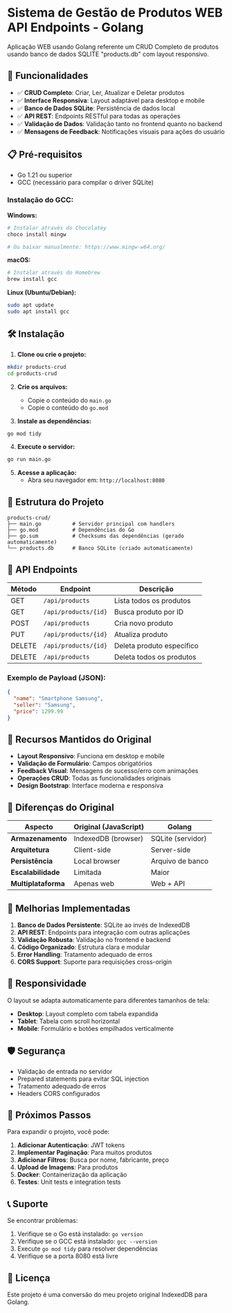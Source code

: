 # Sistema de Gestão de Produtos WEB API Endpoints - Golang

Aplicação WEB usando Golang referente um CRUD Completo de produtos usando banco de dados SQLITE "products.db" com layout responsivo.

## 🚀 Funcionalidades

- ✅ **CRUD Completo**: Criar, Ler, Atualizar e Deletar produtos
- ✅ **Interface Responsiva**: Layout adaptável para desktop e mobile
- ✅ **Banco de Dados SQLite**: Persistência de dados local
- ✅ **API REST**: Endpoints RESTful para todas as operações
- ✅ **Validação de Dados**: Validação tanto no frontend quanto no backend
- ✅ **Mensagens de Feedback**: Notificações visuais para ações do usuário

## 📋 Pré-requisitos

- Go 1.21 ou superior
- GCC (necessário para compilar o driver SQLite)

### Instalação do GCC:

**Windows:**
```bash
# Instalar através do Chocolatey
choco install mingw

# Ou baixar manualmente: https://www.mingw-w64.org/
```

**macOS:**
```bash
# Instalar através do Homebrew
brew install gcc
```

**Linux (Ubuntu/Debian):**
```bash
sudo apt update
sudo apt install gcc
```

## 🛠️ Instalação

1. **Clone ou crie o projeto:**
```bash
mkdir products-crud
cd products-crud
```

2. **Crie os arquivos:**
   - Copie o conteúdo do `main.go`
   - Copie o conteúdo do `go.mod`

3. **Instale as dependências:**
```bash
go mod tidy
```

4. **Execute o servidor:**
```bash
go run main.go
```

5. **Acesse a aplicação:**
   - Abra seu navegador em: `http://localhost:8080`

## 📁 Estrutura do Projeto

```
products-crud/
├── main.go          # Servidor principal com handlers
├── go.mod           # Dependências do Go
├── go.sum           # Checksums das dependências (gerado automaticamente)
└── products.db      # Banco SQLite (criado automaticamente)
```

## 🔧 API Endpoints

| Método | Endpoint | Descrição |
|--------|----------|-----------|
| GET | `/api/products` | Lista todos os produtos |
| GET | `/api/products/{id}` | Busca produto por ID |
| POST | `/api/products` | Cria novo produto |
| PUT | `/api/products/{id}` | Atualiza produto |
| DELETE | `/api/products/{id}` | Deleta produto específico |
| DELETE | `/api/products` | Deleta todos os produtos |

### Exemplo de Payload (JSON):
```json
{
  "name": "Smartphone Samsung",
  "seller": "Samsung",
  "price": 1299.99
}
```

## 🎨 Recursos Mantidos do Original

- **Layout Responsivo**: Funciona em desktop e mobile
- **Validação de Formulário**: Campos obrigatórios
- **Feedback Visual**: Mensagens de sucesso/erro com animações
- **Operações CRUD**: Todas as funcionalidades originais
- **Design Bootstrap**: Interface moderna e responsiva

## 🔄 Diferenças do Original

| Aspecto | Original (JavaScript) | Golang |
|---------|----------------------|---------|
| **Armazenamento** | IndexedDB (browser) | SQLite (servidor) |
| **Arquitetura** | Client-side | Server-side |
| **Persistência** | Local browser | Arquivo de banco |
| **Escalabilidade** | Limitada | Maior |
| **Multiplataforma** | Apenas web | Web + API |

## 🚀 Melhorias Implementadas

1. **Banco de Dados Persistente**: SQLite ao invés de IndexedDB
2. **API REST**: Endpoints para integração com outras aplicações
3. **Validação Robusta**: Validação no frontend e backend
4. **Código Organizado**: Estrutura clara e modular
5. **Error Handling**: Tratamento adequado de erros
6. **CORS Support**: Suporte para requisições cross-origin

## 📱 Responsividade

O layout se adapta automaticamente para diferentes tamanhos de tela:

- **Desktop**: Layout completo com tabela expandida
- **Tablet**: Tabela com scroll horizontal
- **Mobile**: Formulário e botões empilhados verticalmente

## 🛡️ Segurança

- Validação de entrada no servidor
- Prepared statements para evitar SQL injection
- Tratamento adequado de erros
- Headers CORS configurados

## 🎯 Próximos Passos

Para expandir o projeto, você pode:

1. **Adicionar Autenticação**: JWT tokens
2. **Implementar Paginação**: Para muitos produtos
3. **Adicionar Filtros**: Busca por nome, fabricante, preço
4. **Upload de Imagens**: Para produtos
5. **Docker**: Containerização da aplicação
6. **Testes**: Unit tests e integration tests

## 📞 Suporte

Se encontrar problemas:

1. Verifique se o Go está instalado: `go version`
2. Verifique se o GCC está instalado: `gcc --version`
3. Execute `go mod tidy` para resolver dependências
4. Verifique se a porta 8080 está livre

## 📄 Licença

Este projeto é uma conversão do meu projeto original IndexedDB para Golang.
